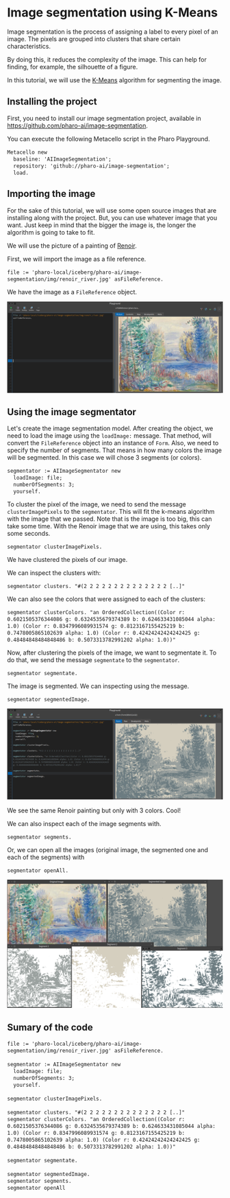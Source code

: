 # Image segmentation using K-Means

Image segmentation is the process of assigning a label to every pixel of an image. The pixels are grouped into clusters that share certain characteristics.

By doing this, it reduces the complexity of the image. This can help for finding, for example, the silhouette of a figure.

In this tutorial, we will use the [K-Means](https://github.com/pharo-ai/k-means) algorithm for segmenting the image.

## Installing the project

First, you need to install our image segmentation project, available in https://github.com/pharo-ai/image-segmentation.

You can execute the following Metacello script in the Pharo Playground.

```st
Metacello new
  baseline: 'AIImageSegmentation';
  repository: 'github://pharo-ai/image-segmentation';
  load.
```

## Importing the image

For the sake of this tutorial, we will use some open source images that are installing along with the project. But, you can use whatever image that you want. Just keep in mind that the bigger the image is, the longer the algorithm is going to take to fit.

We will use the picture of a painting of [Renoir](https://en.wikipedia.org/wiki/Pierre-Auguste_Renoir).

First, we will import the image as a file reference.

```st
file := 'pharo-local/iceberg/pharo-ai/image-segmentation/img/renoir_river.jpg' asFileReference.
```

We have the image as a `FileReference` object.

![Renoir](./img/renoir-river-form.png)

## Using the image segmentator

Let's create the image segmentation model. After creating the object, we need to load the image using the `loadImage:` message. That method, will convert the `FileReference` object into an instance of `Form`. Also, we need to specify the number of segments. That means in how many colors the image will be segmented. In this case we will chose 3 segments (or colors).

```st
segmentator := AIImageSegmentator new
  loadImage: file;
  numberOfSegments: 3;
  yourself.
```

To cluster the pixel of the image, we need to send the message `clusterImagePixels` to the `segmentator`. This will fit the k-means algorithm with the image that we passed. Note that is the image is too big, this can take some time. With the Renoir image that we are using, this takes only some seconds.

```st
segmentator clusterImagePixels.
```

We have clustered the pixels of our image.

We can inspect the clusters with:

```st
segmentator clusters. "#(2 2 2 2 2 2 2 2 2 2 2 2 2 2 [..]"
```

We can also see the colors that were assigned to each of the clusters:

```st
segmentator clusterColors. "an OrderedCollection((Color r: 0.6021505376344086 g: 0.6324535679374389 b: 0.624633431085044 alpha: 1.0) (Color r: 0.8347996089931574 g: 0.8123167155425219 b: 0.7478005865102639 alpha: 1.0) (Color r: 0.42424242424242425 g: 0.48484848484848486 b: 0.5073313782991202 alpha: 1.0))"
```

Now, after clustering the pixels of the image, we want to segmentate it. To do that, we send the message `segmentate` to the `segmentator`.

```st
segmentator segmentate.
```

The image is segmented. We can inspecting using the message.

```st
segmentator segmentedImage.
```

![Segmented Renoir River](./img/segmented-renoir-river.png)

We see the same Renoir painting but only with 3 colors. Cool!

We can also inspect each of the image segments with.

```st
segmentator segments.
```

Or, we can open all the images (original image, the segmented one and each of the segments) with 

```st
segmentator openAll.
```

![](./img/renoir-river-all-segments.png)

## Sumary of the code

```st
file := 'pharo-local/iceberg/pharo-ai/image-segmentation/img/renoir_river.jpg' asFileReference.

segmentator := AIImageSegmentator new
  loadImage: file;
  numberOfSegments: 3;
  yourself.

segmentator clusterImagePixels.

segmentator clusters. "#(2 2 2 2 2 2 2 2 2 2 2 2 2 2 [..]"
segmentator clusterColors. "an OrderedCollection((Color r: 0.6021505376344086 g: 0.6324535679374389 b: 0.624633431085044 alpha: 1.0) (Color r: 0.8347996089931574 g: 0.8123167155425219 b: 0.7478005865102639 alpha: 1.0) (Color r: 0.42424242424242425 g: 0.48484848484848486 b: 0.5073313782991202 alpha: 1.0))"

segmentator segmentate.

segmentator segmentedImage.
segmentator segments.
segmentator openAll
```